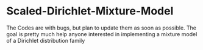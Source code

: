 # Scaled-Dirichlet-Mixture-Model
The Codes are with bugs, but plan to update them as soon as possible. The goal is pretty much help anyone interested in implementing a mixture model of a Dirichlet distribution family
